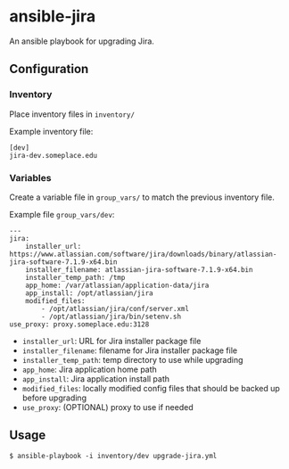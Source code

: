 # ansible-jira

An ansible playbook for upgrading Jira.

## Configuration

### Inventory

Place inventory files in `inventory/`

Example inventory file:

```
[dev]
jira-dev.someplace.edu
```

### Variables

Create a variable file in `group_vars/` to match the previous inventory file.

Example file `group_vars/dev`:

```
---
jira:
    installer_url: https://www.atlassian.com/software/jira/downloads/binary/atlassian-jira-software-7.1.9-x64.bin
    installer_filename: atlassian-jira-software-7.1.9-x64.bin
    installer_temp_path: /tmp
    app_home: /var/atlassian/application-data/jira
    app_install: /opt/atlassian/jira
    modified_files:
        - /opt/atlassian/jira/conf/server.xml
        - /opt/atlassian/jira/bin/setenv.sh
use_proxy: proxy.someplace.edu:3128
```

* `installer_url`: URL for Jira installer package file
* `installer_filename`: filename for Jira installer package file
* `installer_temp_path`: temp directory to use while upgrading
* `app_home`: Jira application home path
* `app_install`: Jira application install path
* `modified_files`: locally modified config files that should be backed up before upgrading
* `use_proxy`: (OPTIONAL) proxy to use if needed

## Usage

```
$ ansible-playbook -i inventory/dev upgrade-jira.yml
```
